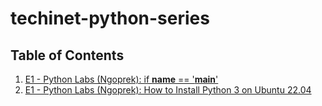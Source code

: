# techinet-python-series


## Table of Contents

1. [E1 - Python Labs (Ngoprek): if __name__ == '__main__'](E1/README.md)
1. [E1 - Python Labs (Ngoprek): How to Install Python 3 on Ubuntu 22.04](E2/README.md)